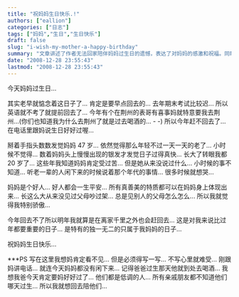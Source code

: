 ```yaml
---
title: "祝妈妈生日快乐.!"
authors: ["eallion"]
categories: ["日志"]
tags: ["妈妈","生日","生日快乐"]
draft: false
slug: "i-wish-my-mother-a-happy-birthday"
summary: "文章讲述了作者无法回家陪伴妈妈过生日的遗憾，表达了对妈妈的感激和祝福。同时，也提到了父母低调过生日的习惯以及他们为家庭付出的辛苦。作者表示明年一定会回去陪伴妈妈，并强调这是一个特别重要且独一无二属于她母亲的日子。"
date: "2008-12-28 23:55:43"
lastmod: "2008-12-28 23:55:43"
---
```


今天妈妈过生日...

其实老早就惦念着这日子了...
肯定是要早点回去的...
去年期末考试比较迟...
所以英语就不考了就提前回去了...
今年有个在荆州的表哥有喜事妈就特意要我去荆州...(你们也知道我为什么去荆州了就是过去喝酒的... - -)
所以今年赶不回去了...
在电话里跟妈说生日好好过喔...

掰着手指头数数发觉妈妈 47 岁...
依然觉得那么年轻不过一天一天的老了...
小时候不觉得...
数着妈妈头上慢慢出现的银发才发觉日子过得真快...
长大了转眼我都 20 岁了...
这些年我知道妈妈肯定受过苦...
但是她从来没说过什么...
小时候的事不知道...
听老一辈的人闲下来的时候说着那个年代的事情...
很多时候就想哭...

妈妈是个好人...
好人都会一生平安...
所有真善美的特质都可以在妈妈身上体现出来...
长这么大从来没见过父母吵过架...
总是见别人的父母怎么怎么...
所以我就觉得我特别骄傲...

今年回去不了所以明年我就算是在离家千里之外也会赶回去...
这是对我来说比过年都要重要的日子...
是特有的独一无二的只属于我妈妈的日子...

祝妈妈生日快乐...

***PS 写在这里我想妈肯定看不见... 但是必须得写一写... 不写心里就难受... 刚跟妈讲电话... 就连今天妈妈都没有闲下来... 记得爸爸过生那天他就到处去喝酒... 我想我爸今天肯定要妈好好过了... 他们都是低调的人... 所有亲戚朋友都不知道他们哪天过生... 所以我就想回去陪他们...
